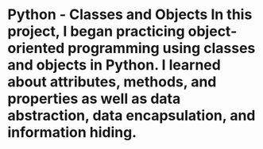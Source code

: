 
Python - Classes and Objects
In this project, I began practicing object-oriented programming using classes and objects in Python. I learned about attributes, methods, and properties as well as data abstraction, data encapsulation, and information hiding.
=============================
